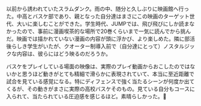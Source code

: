 

以前から誘われていたスラムダンク。雨の中、随分と久しぶりに映画館へ行った。中高とバスケ部であり、親となった自分達はまさにこの映画のターゲット世代、大いに楽しむことができた。学生時代、JUMPでは、飛び飛びにしか読まなかったので、事前に漫画喫茶的な場所で20巻くらいまで一気に読んでから挑んだ。映画では描かれていない漫画の内容が頭に浮かび、より楽しめた。隣に部活後らしき学生がいたが、クオーター制導入前で（自分達にとって）ノスタルジックな内容は、彼らにはどう映るのだろうか。

バスケをプレイしている場面の映像は、実際のプレイ動画からおこしたのではないかと思うほど動きがとても精細で滑らかに表現されていて、本当に至近距離で試合を見ている感覚になる。特にディフェンスで強く当たるシーンが何度か出てくるが、その動きがまさに実際の高校バスケそのもの。見ている自分もコースに入られて、当たられている圧迫感を感じるほど。素晴らしかった。👏

